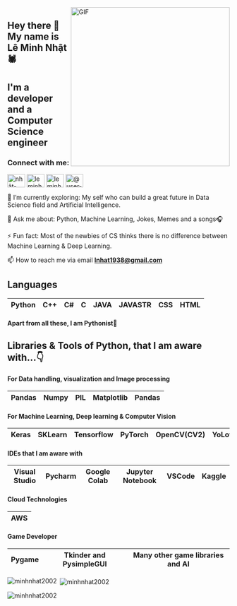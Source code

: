 <img align="right" alt="GIF" src="https://github.com/minhnhat2002/minhnhat2/blob/main/meme.gif" width="360"/>


## Hey there 👋 My name is Lê Minh Nhật 🕷 
## I'm a developer and a Computer Science engineer


<h3 align="left">Connect with me:</h3>
<p align="left">
<a href="https://linkedin.com/in/nhật-lê-8b8561249" target="blank"><img align="center" src="https://raw.githubusercontent.com/rahuldkjain/github-profile-readme-generator/master/src/images/icons/Social/linked-in-alt.svg" alt="nhật-lê-8b8561249" height="30" width="40" /></a>
<a href="https://fb.com/leminhnhat2" target="blank"><img align="center" src="https://raw.githubusercontent.com/rahuldkjain/github-profile-readme-generator/master/src/images/icons/Social/facebook.svg" alt="leminhnhat2" height="30" width="40" /></a>
<a href="https://instagram.com/leminh2893" target="blank"><img align="center" src="https://raw.githubusercontent.com/rahuldkjain/github-profile-readme-generator/master/src/images/icons/Social/instagram.svg" alt="leminh2893" height="30" width="40" /></a>
<a href="https://www.youtube.com/@user-jn7vz7oj1v/videos" target="blank"><img align="center" src="https://raw.githubusercontent.com/rahuldkjain/github-profile-readme-generator/master/src/images/icons/Social/youtube.svg" alt="@user-jn7vz7oj1v" height="30" width="40" /></a>
</p>
 

🌱 I’m currently exploring: My self who can build a great future in Data Science field and Artificial Intelligence.

💬 Ask me about: Python, Machine Learning, Jokes, Memes and a songs🎧

⚡ Fun fact: Most of the newbies of CS thinks there is no difference between Machine Learning & Deep Learning.

📫 How to reach me via email **lnhat1938@gmail.com**



## Languages

| Python | C++ | C# | C | JAVA | JAVASTR | CSS | HTML
| :---: | :---: | :---: | :---: | :---: | :---: | :---: | :---: |

#### Apart from all these, I am Pythonist🐍

## Libraries & Tools of Python, that I am aware with...👇

#### For Data handling, visualization and Image processing
| Pandas | Numpy | PIL | Matplotlib | Pandas |
| :---: | :---: | :---: | :---: | :---: |

#### For Machine Learning, Deep learning & Computer Vision
| Keras | SKLearn | Tensorflow | PyTorch | OpenCV(CV2) | YoLov5 | face_recognition
| :---: | :---: | :---: | :---: | :---: | :---: | :---: |

#### IDEs that I am aware with 
| Visual Studio | Pycharm | Google Colab | Jupyter Notebook | VSCode | Kaggle
| :---: | :---: | :---: | :---: | :---: | :---: |

#### Cloud Technologies
| AWS | 
| :---: |
 
#### Game Developer
| Pygame | Tkinder and PysimpleGUI | Many other game libraries and AI |
| :---: | :---: | :---: |



<p><img align="left" src="https://github-readme-stats.vercel.app/api/top-langs?username=minhnhat2002&show_icons=true&locale=en&layout=compact" alt="minhnhat2002" /></p>  

<p>&nbsp;<img align="center" src="https://github-readme-stats.vercel.app/api?username=minhnhat2002&show_icons=true&locale=en" alt="minhnhat2002" /></p>

<p><img align="center" src="https://github-readme-streak-stats.herokuapp.com/?user=minhnhat2002&" alt="minhnhat2002" /></p>
